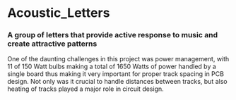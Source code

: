 # Acoustic_Letters
### A group of letters that provide active response to music and create attractive patterns

One of the daunting challenges in this project was power management, with 11 of 150 Watt bulbs  making a total of 1650 Watts of power handled by a
single board thus making it very important for proper track spacing in PCB design. Not only was it crucial to handle distances between tracks, but also
heating of tracks played a major role in circuit design.
